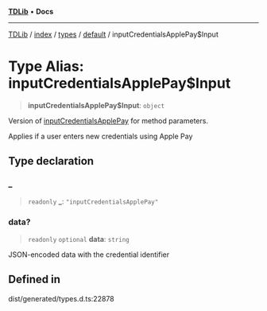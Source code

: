 [**TDLib**](../../../../../../README.md) • **Docs**

***

[TDLib](../../../../../../modules.md) / [index](../../../../../README.md) / [types](../../../README.md) / [default](../README.md) / inputCredentialsApplePay$Input

# Type Alias: inputCredentialsApplePay$Input

> **inputCredentialsApplePay$Input**: `object`

Version of [inputCredentialsApplePay](inputCredentialsApplePay.md) for method parameters.

Applies if a user enters new credentials using Apple Pay

## Type declaration

### \_

> `readonly` **\_**: `"inputCredentialsApplePay"`

### data?

> `readonly` `optional` **data**: `string`

JSON-encoded data with the credential identifier

## Defined in

dist/generated/types.d.ts:22878
